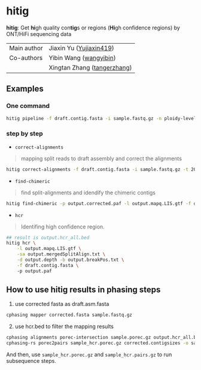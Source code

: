 # **hitig**
**hitig**: Get **hi**gh quality con**tig**s or regions (**Hi**gh confidence regions) by ONT/HiFi sequencing data

|         |                                                                          |
| ------- | -------------------------------------------------------------------------|
| Main author | Jiaxin Yu ([Yujiaxin419](http://github.com/Yujiaxin419))             |
| Co-authors  | Yibin Wang ([wangyibin](http://github.com/wangyibin))                |
|             | Xingtan Zhang ([tangerzhang](https://github.com/tangerzhang/))       |

## Examples
### One command 

```bash
hitig pipeline -f draft.contig.fasta -i sample.fastq.gz -n ploidy-level
```

### step by step
- `correct-alignments`
> mapping split reads to draft assembly and correct the alignments 
```bash
hitig correct-alignments -f draft.contig.fasta -i sample.fastq.gz -t 20 -n ploidy-level
```
- `find-chimeric`
> find split-alignments and idendify the chimeric contigs
```bash
hitig find-chimeric -p output.corrected.paf -l output.mapq.LIS.gtf -f draft.contig.fasta
```
- `hcr`
> Identifing high confidence region.
```bash
## result is output.hcr_all.bed
hitig hcr \
    -l output.mapq.LIS.gtf \
    -sa output.mergedSplitAlign.txt \
    -d output.depth -b output.breakPos.txt \
    -f draft.contig.fasta \ 
    -p output.paf
```

## How to use hitig results in phasing steps
1. use corrected fasta as draft.asm.fasta
```bash
cphasing mapper corrected.fasta sample.fastq.gz
```
2. use hcr.bed to filter the mapping results 
```bash
cphasing alignments porec-intersection sample.porec.gz output.hcr_all.bed sample_hcr.porec.gz
cphasing-rs porec2pairs sample_hcr.porec.gz corrected.contigsizes -o sample_hcr.pairs.gz 
```
And then, use `sample_hcr.porec.gz` and `sample_hcr.pairs.gz` to run subsequence steps.

